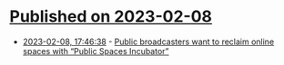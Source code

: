 # [Published on 2023-02-08](index.md)

* [2023-02-08, 17:46:38](https://news.ycombinator.com/item?id=34711758) - [Public broadcasters want to reclaim online spaces with “Public Spaces Incubator”](https://finance.yahoo.com/news/public-broadcasters-collaborate-reclaim-online-150000237.html)
